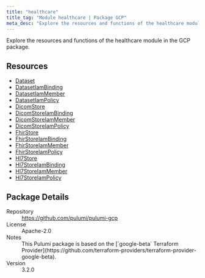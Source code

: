 ```yaml
---
title: "healthcare"
title_tag: "Module healthcare | Package GCP"
meta_desc: "Explore the resources and functions of the healthcare module in the GCP package."
---
```


<!-- WARNING: this file was generated by Pulumi Docs Generator. -->
<!-- Do not edit by hand unless you're certain you know what you are doing! -->

Explore the resources and functions of the healthcare module in the GCP package.

<h2 id="resources">Resources</h2>
<ul class="api">
    <li><a href="dataset" title="Dataset"><span class="symbol resource"></span>Dataset</a></li>
    <li><a href="datasetiambinding" title="DatasetIamBinding"><span class="symbol resource"></span>DatasetIamBinding</a></li>
    <li><a href="datasetiammember" title="DatasetIamMember"><span class="symbol resource"></span>DatasetIamMember</a></li>
    <li><a href="datasetiampolicy" title="DatasetIamPolicy"><span class="symbol resource"></span>DatasetIamPolicy</a></li>
    <li><a href="dicomstore" title="DicomStore"><span class="symbol resource"></span>DicomStore</a></li>
    <li><a href="dicomstoreiambinding" title="DicomStoreIamBinding"><span class="symbol resource"></span>DicomStoreIamBinding</a></li>
    <li><a href="dicomstoreiammember" title="DicomStoreIamMember"><span class="symbol resource"></span>DicomStoreIamMember</a></li>
    <li><a href="dicomstoreiampolicy" title="DicomStoreIamPolicy"><span class="symbol resource"></span>DicomStoreIamPolicy</a></li>
    <li><a href="fhirstore" title="FhirStore"><span class="symbol resource"></span>FhirStore</a></li>
    <li><a href="fhirstoreiambinding" title="FhirStoreIamBinding"><span class="symbol resource"></span>FhirStoreIamBinding</a></li>
    <li><a href="fhirstoreiammember" title="FhirStoreIamMember"><span class="symbol resource"></span>FhirStoreIamMember</a></li>
    <li><a href="fhirstoreiampolicy" title="FhirStoreIamPolicy"><span class="symbol resource"></span>FhirStoreIamPolicy</a></li>
    <li><a href="hl7store" title="Hl7Store"><span class="symbol resource"></span>Hl7Store</a></li>
    <li><a href="hl7storeiambinding" title="Hl7StoreIamBinding"><span class="symbol resource"></span>Hl7StoreIamBinding</a></li>
    <li><a href="hl7storeiammember" title="Hl7StoreIamMember"><span class="symbol resource"></span>Hl7StoreIamMember</a></li>
    <li><a href="hl7storeiampolicy" title="Hl7StoreIamPolicy"><span class="symbol resource"></span>Hl7StoreIamPolicy</a></li>
</ul>

<h2 id="package-details">Package Details</h2>
<dl class="package-details">
	<dt>Repository</dt>
	<dd><a href="https://github.com/pulumi/pulumi-gcp">https://github.com/pulumi/pulumi-gcp</a></dd>
	<dt>License</dt>
	<dd>Apache-2.0</dd>
	<dt>Notes</dt>
	<dd>This Pulumi package is based on the [`google-beta` Terraform Provider](https://github.com/terraform-providers/terraform-provider-google-beta).</dd>
	<dt>Version</dt>
	<dd>3.2.0</dd>
</dl>

